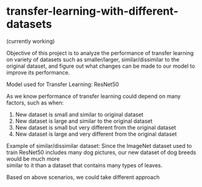 # transfer-learning-with-different-datasets
(currently working)

Objective of this project is to analyze the performance of transfer learning on variety of datasets such as smaller/larger, similar/dissimilar to the original dataset, and figure out what changes can be made to our model to improve its performance.

Model used for Transfer Learning: ResNet50

As we know performance of transfer learning could depend on many factors, such as when:

   1. New dataset is small and similar to original dataset
   2. New dataset is large and similar to the original dataset
   3. New dataset is small but very different from the original dataset
   4. New dataset is large and very different from the original dataset
   
   Example of similar/dissimilar dataset:
   Since the ImageNet dataset used to train ResNet50 includes many dog pictures, our new dataset of dog breeds would be much more     
   similar to it than a dataset that contains many types of leaves.
   
Based on above scenarios, we could take different approach 
